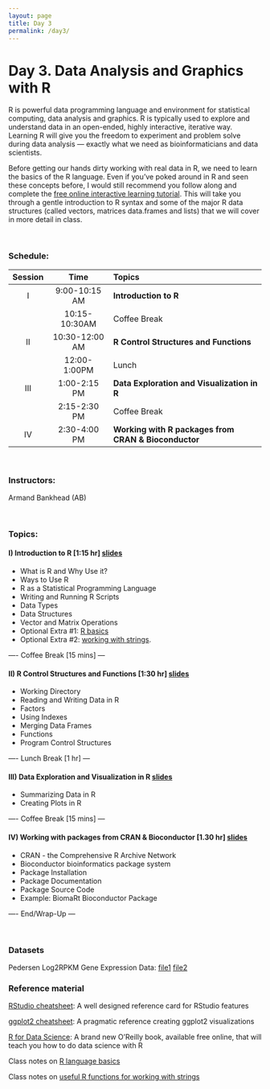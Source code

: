```yaml
---
layout: page
title: Day 3
permalink: /day3/
---
```


# Day 3. Data Analysis and Graphics with R

R is powerful data programming language and environment for statistical computing, data analysis and graphics. R is typically used to explore and understand data in an open-ended, highly interactive, iterative way. Learning R will give you the freedom to experiment and problem solve during data analysis — exactly what we need as bioinformaticians and data scientists.

Before getting our hands dirty working with real data in R, we need to learn the basics of the R language. Even if you’ve poked around in R and seen these concepts before, I would still recommend you follow along and complete the [free online interactive learning tutorial](https://www.datacamp.com). This will take you through a gentle introduction to R syntax and some of the major R data structures (called vectors, matrices data.frames and lists) that we will cover in more detail in class. 

<br>

### Schedule:

| Session | Time           | Topics                   | 
| :-----: |:--------------:| :----------------------- | 
| I       | 9:00-10:15 AM  | **Introduction to R** | 
|         | 10:15-10:30AM  | Coffee Break             | 
| II      | 10:30-12:00 AM | **R Control Structures and Functions** | 
|         | 12:00-1:00PM   | Lunch                    | 
| III     | 1:00-2:15 PM   | **Data Exploration and Visualization in R** | 
|         | 2:15-2:30 PM   | Coffee Break             | 
| IV      | 2:30-4:00 PM   | **Working with R packages from CRAN & Bioconductor** | 

<br>

### Instructors:
Armand Bankhead (AB)

<br>

### Topics:

#### I)   Introduction to R [1:15 hr] [slides](../class-material/slides_day3-1_R-introductionV2.pdf)
- What is R and Why Use it?
- Ways to Use R
- R as a Statistical Programming Language
- Writing and Running R Scripts
- Data Types
- Data Structures
- Vector and Matrix Operations
- Optional Extra #1: [R basics](https://github.com/bioboot/web-2016/blob/gh-pages/class-material/R_basics.md)
- Optional Extra #2: [working with strings](https://github.com/bioboot/web-2016/blob/gh-pages/class-material/useful_functions.md).

—- Coffee Break [15 mins] —

#### II)   R Control Structures and Functions [1:30 hr] [slides](../class-material/slides_day3-2_R-controlV3.pdf)
- Working Directory 
- Reading and Writing Data in R
- Factors
- Using Indexes
- Merging Data Frames
- Functions
- Program Control Structures


—- Lunch Break [1 hr] —

#### III)   Data Exploration and Visualization in R [slides](../class-material/slides_day3-3_visualizationV3.pdf)
- Summarizing Data in R
- Creating Plots in R

—- Coffee Break [15 mins] —

#### IV)   Working with packages from CRAN & Bioconductor [1.30 hr] [slides](../class-material/slides_day3-4_R_packagesV2.pdf)
- CRAN - the Comprehensive R Archive Network
- Bioconductor bioinformatics package system
- Package Installation
- Package Documentation
- Package Source Code
- Example: BiomaRt Bioconductor Package

—- End/Wrap-Up —

<br>

### Datasets
Pedersen Log2RPKM Gene Expression Data: [file1](../class-material/pedersenLog2RPKM20180817.txt) [file2](../class-material/pedersenLog2RPKM_matrix20180817.txt)

### Reference material
[RStudio cheatsheet](http://www.rstudio.com/wp-content/uploads/2016/01/rstudio-IDE-cheatsheet.pdf):  A well designed reference card for RStudio features  

[ggplot2 cheatsheet](https://www.rstudio.com/wp-content/uploads/2015/03/ggplot2-cheatsheet.pdf): A pragmatic reference creating ggplot2 visualizations

[R for Data Science](http://r4ds.had.co.nz): A brand new O’Reilly book, available free online, that will teach you how to do data science with R  

Class notes on [R language basics](https://github.com/bioboot/web-2016/blob/gh-pages/class-material/R_basics.md)

Class notes on [useful R functions for working with strings](https://github.com/bioboot/web-2016/blob/gh-pages/class-material/useful_functions.md)
